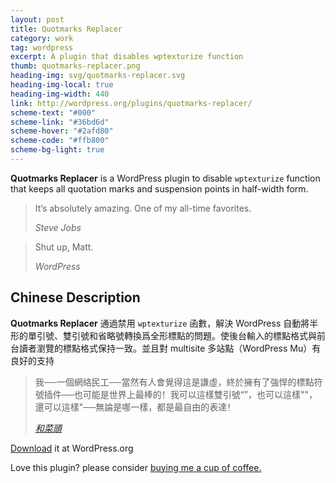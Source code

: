 ```yaml
---
layout: post
title: Quotmarks Replacer
category: work
tag: wordpress
excerpt: A plugin that disables wptexturize function
thumb: quotmarks-replacer.png
heading-img: svg/quotmarks-replacer.svg
heading-img-local: true
heading-img-width: 440
link: http://wordpress.org/plugins/quotmarks-replacer/
scheme-text: "#000"
scheme-link: "#36bd6d"
scheme-hover: "#2afd80"
scheme-code: "#ffb800"
scheme-bg-light: true
---
```


<p><strong>Quotmarks Replacer</strong> is a WordPress plugin to disable <code>wptexturize</code> function that keeps all quotation marks and suspension points in half-width form.</p>

<blockquote cite="http://www.apple.com/stevejobs/">
  <p>It’s absolutely amazing. One of my all-time favorites.</p>
  <footer>
    <cite>Steve Jobs</cite>
  </footer>
</blockquote>

<blockquote cite="http://wordpress.org/">
  <p>Shut up, Matt.</p>
  <footer>
    <cite>WordPress</cite>
  </footer>
</blockquote>

<h2>Chinese Description</h2>

<p lang="zh"><strong>Quotmarks Replacer</strong> 通過禁用 <code>wptexturize</code> 函數，解決 WordPress 自動將半形的單引號、雙引號和省略號轉換爲全形標點的問題。使後台輸入的標點格式與前台讀者瀏覽的標點格式保持一致。並且對 multisite 多站點（WordPress Mu）有良好的支持</p>

<blockquote cite="http://www.hecaitou.com/">
  <p lang="zh">我──一個網絡民工──當然有人會覺得這是謙虛，終於擁有了強悍的標點符號插件──也可能是世界上最棒的！我可以這樣雙引號“”，也可以這樣""，還可以這樣"──無論是哪一樣，都是最自由的表達！</p>
  <footer>
    <cite><a href="http://web.archive.org/web/20131223105544/http://www.hecaitou.com/blogs/hecaitou/archives/119925.aspx">和菜頭</a></cite>
  </footer>
</blockquote>

<p class="download"><a href="http://wordpress.org/extend/plugins/quotmarks-replacer/">Download</a> it at WordPress.org</p>

<p class="store">Love this plugin? please consider <a href="{{ '/donate/' | prepend: site.base }}">buying me a cup of coffee.</a></p>
